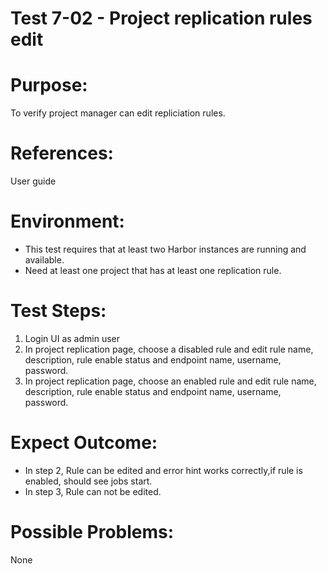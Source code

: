 Test 7-02 - Project replication rules edit  
=======
  
# Purpose:  
  
To verify project manager can edit repliciation rules.  
  
# References:  
User guide  
  
# Environment:  

* This test requires that at least two Harbor instances are running and available.  
* Need at least one project that has at least one replication rule.  
  
# Test Steps:  
  
1. Login UI as admin user  
2. In project replication page, choose a disabled rule and edit rule name, description, rule enable status and endpoint name, username, password.  
3. In project replication page, choose an enabled rule and edit rule name, description, rule enable status and endpoint name, username, password.  
  
# Expect Outcome:  
  
* In step 2, Rule can be edited and error hint works correctly,if rule is enabled, should see jobs start.  
* In step 3, Rule can not be edited.  
  
# Possible Problems:  
None  
